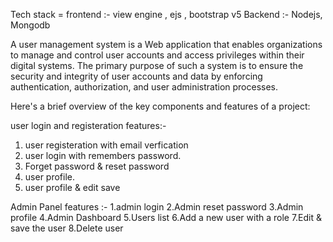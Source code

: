 Tech stack = 
frontend :- view engine , ejs , bootstrap v5
Backend :- Nodejs, Mongodb

A user management system is a Web application that enables organizations to manage and control user accounts and access privileges within their digital systems. The primary purpose of such a system is to ensure the security and integrity of user accounts and data by enforcing authentication, authorization, and user administration processes.

Here's a brief overview of the key components and features of a project:

user login and registeration features:- 
1. user registeration with email verfication
2. user login with remembers password.
3. Forget password & reset password
4. user profile.
5. user profile & edit save

Admin Panel features :- 
1.admin login
2.Admin reset password
3.Admin profile
4.Admin Dashboard
5.Users list
6.Add a new user with a role
7.Edit & save the user
8.Delete user
